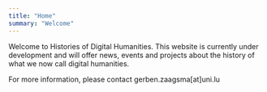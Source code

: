 ```yaml
---
title: "Home"
summary: "Welcome"
---
```


Welcome to Histories of Digital Humanities. This website is currently under development and will offer news, events and projects about the history of what we now call digital humanities. 

For more information, please contact gerben.zaagsma[at]uni.lu
